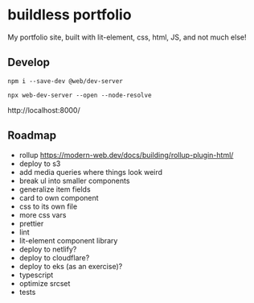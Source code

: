 # buildless portfolio

My portfolio site, built with lit-element, css, html, JS, and not much else!

## Develop

`npm i --save-dev @web/dev-server`

`npx web-dev-server --open --node-resolve`

http://localhost:8000/

## Roadmap

- rollup https://modern-web.dev/docs/building/rollup-plugin-html/
- deploy to s3
- add media queries where things look weird
- break ul into smaller components
- generalize item fields
- card to own component
- css to its own file
- more css vars
- prettier
- lint
- lit-element component library
- deploy to netlify?
- deploy to cloudflare?
- deploy to eks (as an exercise)?
- typescript
- optimize srcset
- tests

